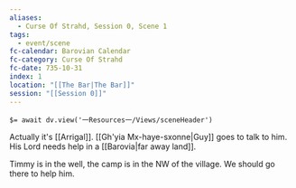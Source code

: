 ```yaml
---
aliases:
  - Curse Of Strahd, Session 0, Scene 1
tags:
  - event/scene
fc-calendar: Barovian Calendar
fc-category: Curse Of Strahd
fc-date: 735-10-31
index: 1
location: "[[The Bar|The Bar]]"
session: "[[Session 0]]"
---
```


`$= await dv.view('一Resources一/Views/sceneHeader')`

Actually it's [[Arrigal]]. [[Gh'yia Mx-haye-sxonne|Guy]] goes to talk to him. His Lord needs help in a [[Barovia|far away land]].

Timmy is in the well, the camp is in the NW of the village. We should go there to help him.
